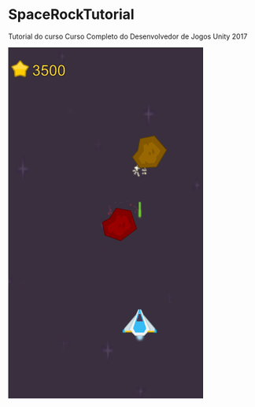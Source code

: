 # SpaceRockTutorial
Tutorial do curso Curso Completo do Desenvolvedor de Jogos Unity 2017

![](/README/spacerock.png)
